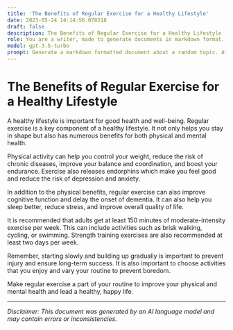 ```yaml
---
title: 'The Benefits of Regular Exercise for a Healthy Lifestyle'
date: 2023-05-24 14:14:56.078318
draft: false
description: The Benefits of Regular Exercise for a Healthy Lifestyle
role: You are a writer, made to generate documents in markdown format. It is very important that all of the documents you generate are in valid markdown format.
model: gpt-3.5-turbo
prompt: Generate a markdown formatted document about a random topic. At the bottom, include a disclaimer explaining that the document was generated by you. The first line of the document should be the title. Make sure that the entire document is in proper markdown format, using a mix of various tags to make the document visually appealing.
---
```


# The Benefits of Regular Exercise for a Healthy Lifestyle

A healthy lifestyle is important for good health and well-being. Regular exercise is a key component of a healthy lifestyle. It not only helps you stay in shape but also has numerous benefits for both physical and mental health.

Physical activity can help you control your weight, reduce the risk of chronic diseases, improve your balance and coordination, and boost your endurance. Exercise also releases endorphins which make you feel good and reduce the risk of depression and anxiety.

In addition to the physical benefits, regular exercise can also improve cognitive function and delay the onset of dementia. It can also help you sleep better, reduce stress, and improve overall quality of life.

It is recommended that adults get at least 150 minutes of moderate-intensity exercise per week. This can include activities such as brisk walking, cycling, or swimming. Strength training exercises are also recommended at least two days per week.

Remember, starting slowly and building up gradually is important to prevent injury and ensure long-term success. It is also important to choose activities that you enjoy and vary your routine to prevent boredom.

Make regular exercise a part of your routine to improve your physical and mental health and lead a healthy, happy life.

---

*Disclaimer: This document was generated by an AI language model and may contain errors or inconsistencies.*